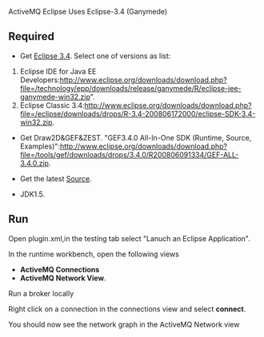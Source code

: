 ActiveMQ Eclipse Uses Eclipse-3.4 (Ganymede)

## Required ##

  * Get [Eclipse 3.4](http://www.eclipse.org/). Select one of versions as list:
  1. Eclipse IDE for Java EE Developers:http://www.eclipse.org/downloads/download.php?file=/technology/epp/downloads/release/ganymede/R/eclipse-jee-ganymede-win32.zip".
  1. Eclipse Classic 3.4:http://www.eclipse.org/downloads/download.php?file=/eclipse/downloads/drops/R-3.4-200806172000/eclipse-SDK-3.4-win32.zip.

  * Get Draw2D&GEF&ZEST. "GEF3.4.0 All-In-One SDK (Runtime, Source, Examples)":http://www.eclipse.org/downloads/download.php?file=/tools/gef/downloads/drops/3.4.0/R200806091334/GEF-ALL-3.4.0.zip.

  * Get the latest [Source](http://code.google.com/p/camel-route-viewer/source/checkout).

  * JDK1.5.

## Run ##

Open plugin.xml,in the testing tab select "Lanuch an Eclipse Application".

In the runtime workbench, open the following views

  * **ActiveMQ Connections**
  * **ActiveMQ Network View**.

Run a broker locally

Right click on a connection in the connections view and select **connect**.

You should now see the network graph in the ActiveMQ Network view
